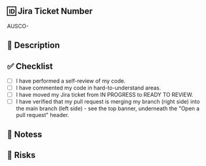 ## 🆔 Jira Ticket Number

<!-- Please enter your Jira ticket number here (e.g., AUSCO-12) -->

AUSCO-

## 📝 Description

<!-- Please include a brief summary of the changes you have made. -->

## ✅ Checklist

- [ ] I have performed a self-review of my code.
- [ ] I have commented my code in hard-to-understand areas.
- [ ] I have moved my Jira ticket from IN PROGRESS to READY TO REVIEW.
- [ ] I have verified that my pull request is merging my branch (right side) into the main branch (left side) - see the top banner, underneath the "Open a pull request" header.

## 📸 Notess

<!-- Add screenshots and/or extra information that might help the team understand your changes better. -->

## 🚨 Risks

<!-- Are there any known bugs, unfinished work, or potential issues the team should be aware of? Mention any future tasks related to this PR here. -->
